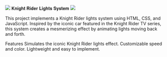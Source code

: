 <img src="https://user-images.githubusercontent.com/73097560/115834477-dbab4500-a447-11eb-908a-139a6edaec5c.gif">
𝐊𝐧𝐢𝐠𝐡𝐭 𝐑𝐢𝐝𝐞𝐫 𝐋𝐢𝐠𝐡𝐭𝐬 𝐒𝐲𝐬𝐭𝐞𝐦
<img src="https://user-images.githubusercontent.com/73097560/115834477-dbab4500-a447-11eb-908a-139a6edaec5c.gif">

This project implements a Knight Rider lights system using HTML, CSS, and JavaScript. Inspired by the iconic car featured in the Knight Rider TV series, 
this system creates a mesmerizing effect by animating lights moving back and forth.

Features
Simulates the iconic Knight Rider lights effect.
Customizable speed and color.
Lightweight and easy to implement.
